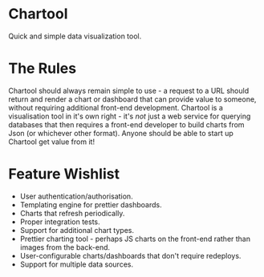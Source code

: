 # Chartool
Quick and simple data visualization tool.

# The Rules
Chartool should always remain simple to use - a request to a URL should return and render a chart or dashboard that can provide value to someone, without requiring additional front-end development.  Chartool is a visualisation tool in it's own right - it's *not* just a web service for querying databases that then requires a front-end developer to build charts from Json (or whichever other format).  Anyone should be able to start up Chartool get value from it!

# Feature Wishlist 
- User authentication/authorisation.
- Templating engine for prettier dashboards.
- Charts that refresh periodically.
- Proper integration tests.
- Support for additional chart types.
- Prettier charting tool - perhaps JS charts on the front-end rather than images from the back-end.
- User-configurable charts/dashboards that don't require redeploys.
- Support for multiple data sources.
